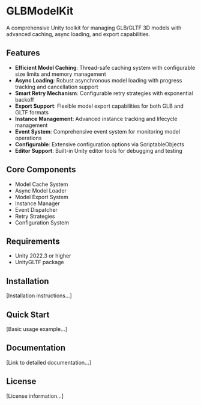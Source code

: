 # GLBModelKit

A comprehensive Unity toolkit for managing GLB/GLTF 3D models with advanced caching, async loading, and export capabilities.

## Features

- **Efficient Model Caching**: Thread-safe caching system with configurable size limits and memory management
- **Async Loading**: Robust asynchronous model loading with progress tracking and cancellation support
- **Smart Retry Mechanism**: Configurable retry strategies with exponential backoff
- **Export Support**: Flexible model export capabilities for both GLB and GLTF formats
- **Instance Management**: Advanced instance tracking and lifecycle management
- **Event System**: Comprehensive event system for monitoring model operations
- **Configurable**: Extensive configuration options via ScriptableObjects
- **Editor Support**: Built-in Unity editor tools for debugging and testing

## Core Components

- Model Cache System
- Async Model Loader
- Model Export System
- Instance Manager
- Event Dispatcher
- Retry Strategies
- Configuration System

## Requirements

- Unity 2022.3 or higher
- UnityGLTF package

## Installation

[Installation instructions...]

## Quick Start

[Basic usage example...]

## Documentation

[Link to detailed documentation...]

## License

[License information...]
